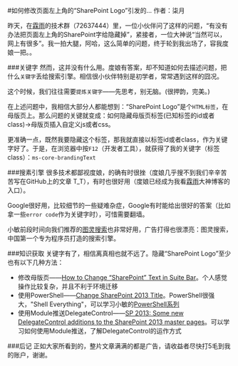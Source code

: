 #如何修改页面左上角的“SharePoint Logo”引发的...
    作者：柒月
  
昨天，在[霖雨](http://www.cnblogs.com/jianyus/)的技术群（72637444）里，一位小伙伴问了这样的问题，“有没有办法把页面左上角的SharePoint字给隐藏掉”，紧接者，一位大神说“当然可以，网上有很多”。我一拍大腿，阿哈，这么简单的问题，终于轮到我出场了，容我度娘一把。。


###关键字
然而，这并没有什么用。度娘有答案，却不知道如何去描述问题，把什么`关键字`丢给搜索引擎。相信很小伙伴特别是初学者，常常遇到这样的囧况。

这个时候，我们往往需要`提炼关键字`——先思考，别无脑。(很押韵，完美。)

在上述问题中，我相信大部分人都能想到：“SharePoint Logo”是个`HTML标签`，在母版页上。那么问题的关键就变成：如何隐藏母版页标签(已知标签的id或者class)->母版页插入自定义js或者css。

更准确一点，既然我要隐藏这个标签，那我就直接以标签id或者class，作为关键字好了。于是，在浏览器中按`F12`（开发者工具），就获得了我的关键字（标签class）：`ms-core-brandingText`

###搜素引擎
很多技术都鄙视度娘，的确有时很挫（度娘几乎搜不到我们辛辛苦苦写在GitHub上的文章 T_T），有时也很好用（度娘已经成为我看[霖雨](http://www.cnblogs.com/jianyus/)大神博客的入口）。

Google很好用，比较细节的一些疑难杂症，Google有时能给出很好的答案（比如拿一些`error code`作为关键字时），可惜需要翻墙。

小敏前段时间向我们推荐的[图灵搜索](https://www.tulingss.com)也非常好用，广告打得也很漂亮：图灵搜索，中国第一个专为程序员打造的搜索引擎。

###知识获取
关键字有了，相信离真相也就不远了。隐藏“SharePoint Logo”至少也有以下几种方法：

- 修改母版页——[How to Change “SharePoint” Text in Suite Bar](http://sharepoint.rackspace.com/sharepoint-2013-how-to-change-sharepoint-branding-text-in-the-upper-left-part-of-your-screen)。个人感觉操作比较复杂，并且不利于环境迁移
- 使用PowerShell——[Change SharePoint 2013 Title](http://www.topsharepoint.com/change-sharepoint-2013-title)。PowerShell很强大，"Shell Everything"，可以学习小敏的[PowerShell系列](https://github.com/iiunknown/sharepoint.ramble.wechat/blob/master/20150708/README.md)
- 使用Module推送DelegateControl——[SP 2013: Some new DelegateControl additions to the SharePoint 2013 master pages](http://zimmergren.net/technical/sp-2013-some-new-delegatecontrol-additions-to-the-sharepoint-2013-master-pages)。可以学习如何使用Module推送，了解DelegateControl的运作方式

###后记
正如大家所看到的，整片文章满满的都是广告，请收益者尽快打5毛到我的账户，谢谢。
